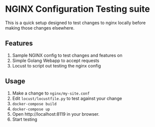 # NGINX Configuration Testing suite
This is a quick setup designed to test changes to nginx locally before making those changes elsewhere.

## Features
1. Sample NGINX config to test changes and features on
2. Simple Golang Webapp to accept requests
3. Locust to script out testing the nginx config

## Usage
1. Make a change to `nginx/my-site.conf`
2. Edit `locust/locustfile.py` to test against your change
3. `docker-compose build`
4. `docker-compose up`
5. Open http://localhost:8119 in your browser.
6. Start testing